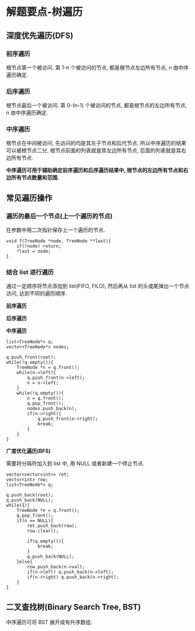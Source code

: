 # 解题要点-树遍历

## 深度优先遍历(DFS)

### 前序遍历

根节点第一个被访问. 第 1-n 个被访问的节点, 都是根节点左边所有节点, n 由中序遍历确定.

### 后序遍历

根节点最后一个被访问. 第 0-(n-1) 个被访问的节点, 都是根节点的左边所有节点, n 由中序遍历确定.

### 中序遍历

根节点在中间被访问, 先访问的均是其左子节点和后代节点. 所以中序遍历的结果可以被根节点二分, 根节点前面的列表就是其左边所有节点, 后面的列表就是其右边所有节点.

**中序遍历可用于辅助确定前序遍历和后序遍历结果中, 根节点的左边所有节点和右边所有节点数量和范围.**

## 常见遍历操作

### 遍历的最后一个节点(上一个遍历的节点)

在参数中用二次指针保存上一个遍历的节点.

	void f(TreeNode *node, TreeNode **last){
		if(!node) return;
		*last = node;
	}

### 结合 list 进行遍历

通过一定顺序将节点添加到 list(FIFO, FILO), 然后再从 list 的头或尾弹出一个节点访问, 达到不同的遍历顺序.

**前序遍历**

**后序遍历**

**中序遍历**

    list<TreeNode*> q;
	vector<TreeNode*> nodes;
	
	q.push_front(root);
	while(!q.empty()){
		TreeNode *n = q.front();
		while(n->left){
			q.push_front(n->left);
			n = n->left;
		}
		while(!q.empty()){
			n = q.front();
			q.pop_front();
			nodes.push_back(n);
			if(n->right){
				q.push_front(n->right);
				break;
			}
		}
	}

**广度优化遍历(BFS)**

需要将分隔符加入到 list 中, 用 NULL 或者新建一个停止节点.

	vector<vector<int>> ret;
	vector<int> row;
	list<TreeNode*> q;
	
	q.push_back(root);
	q.push_back(NULL);
	while(1){
		TreeNode *n = q.front();
		q.pop_front();
		if(n == NULL){
			ret.push_back(row);
			row.clear();
			
			if(q.empty()){
				break;
			}
			q.push_back(NULL);
		}else{
			row.push_back(n->val);
			if(n->left) q.push_back(n->left);
			if(n->right) q.push_back(n->right);
		}
	}

## 二叉查找树(Binary Search Tree, BST)

中序遍历可将 BST 展开成有升序数组.

